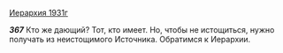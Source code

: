 
[Иерархия 1931г](https://127.0.0.1:4002/agni/1931)

___367___
Кто же дающий? Тот, кто имеет. Но, чтобы не истощиться, нужно получать из неистощимого Источника. Обратимся к Иерархии.   

